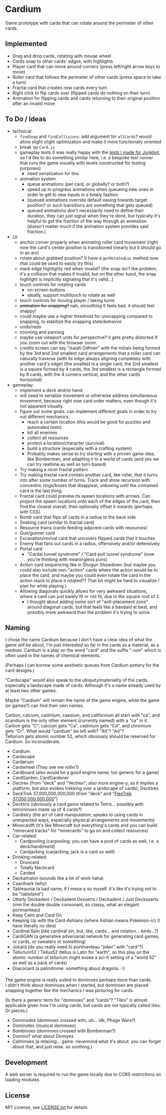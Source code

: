 # Cardium

Game prototype with cards that can rotate around the perimeter of other cards.

## Implemented

- Drag and drop cards, rotating with mouse wheel
- Cards snap to other cards' edges, with highlights
- Player card that can move around corners (press left/right arrow keys to move)
- Roller card that follows the perimeter of other cards (press space to take a turn)
- Fractal card that creates new cards every turn
- Right click to flip cards over (flipped cards do nothing on their turn)
- Animation for flipping cards and cards returning to their original position after an invalid move

## To Do / Ideas

- technical:
  - `findSnap` and `findCollisions`: add argument for `allCards`? would allow slight slight optimization and make it more functionally oriented
  - break up `Card.js`
  - gameplay tests (I was really happy with the [tests I made for Junkbot](https://1j01.github.io/janitorial-android/#tests), so I'd like to do something similar here, i.e. a bespoke test runner that runs the game visually with levels constructed for testing purposes)
    - need serialization for this
  - animation system
    - queue animations (per card, or globally? or both?)
    - speed up in-progress animations when queueing new ones in order to get to new inputs in a timely fashion
    - (queued animations override default easing towards target position? or such transitions are something that gets queued)
    - queued animations don't necessarily need to define their duration, they can just signal when they're done, but typically it's helpful to get the fraction of the way through an animation. (doesn't matter much if the animation system provides said fraction.)
- UI:
  - anchor corner properly when animating roller card movement (right now the card's center position is transitioned linearly but it should go in an arc)
  - rotate about grabbed position? (I have a `getRotatedLoc` method now that could be used to easily try this)
  - mark edge highlights red when invalid? (the snap isn't the problem, it's a collision that makes it invalid, but on the other hand, the snap highlight is implicitly signaling that it's valid...)
  - touch controls for rotating cards
    - on-screen buttons
    - ideally, support multitouch to rotate as well
  - touch controls for moving player / taking turns
  - ~~animation for snapping?~~ nah, smoothing it feels bad. it should feel snappy!
  - could maybe use a higher threshold for unsnapping compared to snapping, to stabilize the snapping state/behavior
  - undo/redo
  - zooming and panning
  - maybe use viewport units for perspective? it gets pretty distorted if you zoom out with the browser zoom.
  - credits screen can say "Isaiah Odhner" with the initials being formed by the 3rd and 2nd smallest card arrangements that a roller card can naturally traverse (with its edge always aligning completely with another card's edge) (the smallest is a single card, the 2nd smallest is a square formed by 4 cards, the 3rd smallest is a rectangle formed by 8 cards, with the 4 corners vertical, and the other cards horizontal)
- gameplay:
  - implement a deck and/or hand
  - will need to serialize movement or otherwise address simultaneous movement, because right now card order matters, even though it's not apparent visually.
  - figure out some goals. can implement different goals in order to try out different mechanics.
    - reach a certain location (this would be good for puzzles and automated tests)
    - kill all enemies
    - collect all resources
    - protect a location/character (survival)
    - build a structure (especially with a crafting system)
    - Probably makes sense to try starting with a proven game idea, like Bomberman, and adapting it to a world of cards (and yes we can try realtime as well as turn-based)
  - Try making a nicer fractal pattern
  - Try making fractal card contain another card, like roller, that it turns into after some number of turns. Track and show recursion with concentric rings/boxes that disappear, unboxing until the contained card is the last thing.
  - Fractal card could preview its spawn locations with arrows. Can project the spawn locations onto each of the edges of the card, then find the closest overall, then optionally offset it inwards (perhaps with CSS).
  - Bomb card that flips all cards in a radius to the back side
  - Snaking card (similar to fractal card)
  - Resource trains (cards feeding adjacent cards with resources)
  - Gun/gunner card
  - Excavation/revival card that uncovers flipped cards that it touches
  - Enemy that fans out cards in a radius, offensively and/or defensively
  - Portal card
    - "Cardal tunnel syndrome" / "Card-pull tunnel syndrome" (now you're thinking with meaningless puns)
  - Action card sequencing like in Shogun Showdown (but maybe you could also include non-"action" cards where the action would be to place the card, and maybe you could even rotate the card in the action stack to place it rotated?? That bit might be hard to visualize / plan for while playing.)  
  - Allowing diagonals quickly allows for very awkward situations, where a card can just barely fit or not fit, due to the square root of 2.
    - I thought about adding some sort of "anti-placement zone" around diagonal cards, but that feels like a bandaid at best, and possibly more awkward than the problem it's trying to solve.


## Naming

I chose the name Cardium because I don't have a clear idea of what the game will be about, I'm just interested so far in the cards as a material, as a medium. Cardium is a play on the word "card" and the suffix "-ium" which is often used in the names of chemical elements.

(Perhaps I can borrow some aesthetic queues from Cardium pottery for the card designs.)

"Cardscape" would also speak to the ubiquity/materiality of the cards, especially a landscape made of cards. Although it's a name already used by at least two other games.

Maybe "Cardium" will remain the name of the game engine, while the game (or games?) can find their own names.

Carbon, calcium, cadmium, caesium, and californium all start with "ca", and scandium is the only other element (currently named) with a "ca" in it.  
Carbon gets "C", calcium gets "Ca", cadmium gets "Cd", and chromium gets "Cr". What would "cardium" be left with? "Rd"? "Ad"?  
Tellurium gets atomic number 52, which obviously should be reserved for Cardium. So inconsiderate.  

- Cardium
- Cardscape
- Cardarium
- Cardwheel (They see me rollin'!)
- Cardboard (also would be a good engine name; too generic for a game)
- CardGarden; CardGardener
- Dectrex (from "deck" and "Vectrex"; also more engine-y, as it implies a platform, but also evokes trekking over a landscape of cards); Decktrex
- DeckTrek 37,000,000,000,000 (from "deck" and "[FlexTrek 37,000,000,000,000](https://www.youtube.com/watch?v=ZAtzN_ScKXY)")
- Decktris (obviously a card game related to Tetris... possibly with tetrominoes made up of 4 cards?)
- Cardistry (the art of card manipulation; speaks to using cards in unexpected ways, especially physical arrangements and movements)
- Minecardft (it's like Minecraft but everything's cards and you can build "minecard tracks" for "minecards" to go on and collect resources)
- Car-related:
  - Cardpooling (carpooling; you can have a pool of cards as well, i.e. a deck/hand/meld)
  - Cardjacking (carjacking; jack is a card as well)
- Drinking-related:
  - Druncard
  - Totally Nackcard
  - Carded
- Deckathalon (sounds like a lot of work haha)
- Caardvark (why)
- Tableaunia (a bad name, if I mesa-y so myself. it's like it's trying not to be "tableland")
- Utterly Deckadent / Deckadent Desserts / Deckadent / Just Decksserts (mm the double double consonant, so classy, what an elegant portmanteau)
- Keep Calm and Card On
- Keeping Up with the Card-Ashians (where Ashian means Pokemon-ic) (I have literally no idea)
- Cardinal Spin (like cardinal sin, but, like, cards... and rotation... birds...?)
- CardiGAN (a generative adversarial network for generating card games, or cards, or sweaters or something)
- Jokard (do you really need to portmanteau "joker" with "card"?)
- Tellurium52 / Tellus52 (tellus is Latin for "earth", so this play on the atomic number of tellurium might evoke a sci-fi setting of a "world 52" as well as a pack of cards)
- Dracocard (a palindrome. something about dragons. 🀄)

The game engine is really suited to dominoes perhaps more than cards.  
I didn't think about dominoes when I started, but dominoes are placed snapping together like the mechanics I was picturing for cards.

(Is there a generic term for "dominoes" and "cards"? "Tiles" is almost applicable given how I'm *using* cards, but cards are not typically called tiles. Or pieces.)

- Dominodes (dominoes crossed with, uh... idk, Phage Wars?)
- Dominotes (musical dominoes)
- Bombinoes (dominoes crossed with Bomberman?)
- Domino? what about Domiyes
- Calminoes (a relaxing... game. nevermind what it's about. you can forget about that, and just relax. so soothing.)

## Development

A web server is required to run the game locally due to CORS restrictions on loading modules.

## License

MIT License, see [LICENSE.txt](LICENSE.txt) for details.

